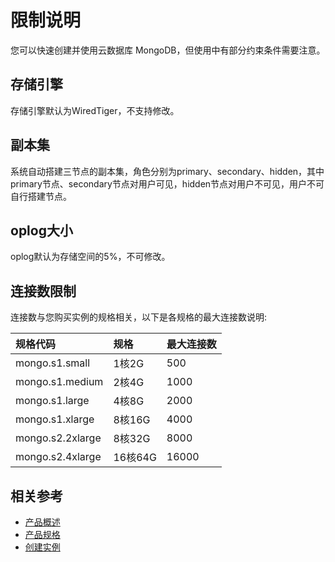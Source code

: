 # 限制说明

您可以快速创建并使用云数据库 MongoDB，但使用中有部分约束条件需要注意。

## 存储引擎
存储引擎默认为WiredTiger，不支持修改。
## 副本集
系统自动搭建三节点的副本集，角色分别为primary、secondary、hidden，其中primary节点、secondary节点对用户可见，hidden节点对用户不可见，用户不可自行搭建节点。
## oplog大小
oplog默认为存储空间的5%，不可修改。
## 连接数限制
连接数与您购买实例的规格相关，以下是各规格的最大连接数说明:

| 规格代码	| 规格	| 最大连接数 |
| :- | :- | :- |
|mongo.s1.small	|1核2G	|500|
|mongo.s1.medium	|2核4G	|1000|
|mongo.s1.large	|4核8G	|2000|
|mongo.s1.xlarge	|8核16G|	4000|
|mongo.s2.2xlarge	|8核32G|	8000|
|mongo.s2.4xlarge	|16核64G|	16000|

## 相关参考

- [产品概述](https://github.com/jdcloudcom/cn/blob/master/documentation/Cloud-Database-and-Cache/MongoDB/Product-Introduction/Overview.md)
- [产品规格](https://github.com/jdcloudcom/cn/blob/master/documentation/Cloud-Database-and-Cache/MongoDB/Product-Introduction/Specification.md)
- [创建实例](https://github.com/jdcloudcom/cn/blob/master/documentation/Cloud-Database-and-Cache/MongoDB/Getting-Started/Create-Instance.md)
